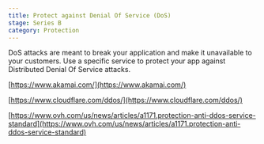 ```yaml
---
title: Protect against Denial Of Service (DoS)
stage: Series B
category: Protection
---
```

DoS attacks are meant to break your application and make it unavailable to your customers. Use a specific service to protect your app against Distributed Denial Of Service attacks.

[https://www.akamai.com/](https://www.akamai.com/)

[https://www.cloudflare.com/ddos/](https://www.cloudflare.com/ddos/)

[https://www.ovh.com/us/news/articles/a1171.protection-anti-ddos-service-standard](https://www.ovh.com/us/news/articles/a1171.protection-anti-ddos-service-standard)
